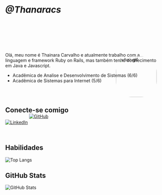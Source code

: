 # <i>@Thanaracs</i>
<div style="position:relative;width: 500px; top:100px">
Olá, meu nome é Thainara Carvalho e atualmente trabalho com a linguagem e framework Ruby on Rails, mas também tenho conhecimento em Java e Javascript.

* Acadêmica de Analise e Desenvolvimento de Sistemas (6/6)
* Acadêmica de Sistemas para Internet (5/6)
</div>

<div style="position: relative; left: 70%">
<img align="justify-all" alt="Thai-gif" height="130" style="border-radius:50px;" src="https://media.tenor.com/t-eo-_Jkw70AAAAC/olhos-brilhando-blossom.gif?width=473&height=473">
</div>


## Conecte-se comigo

[![LinkedIn](https://img.shields.io/badge/LinkedIn-000?style=for-the-badge&logo=linkedin&logoColor=EEAEEE)](https://www.linkedin.com/in/thainara-carvalho-434550193/)

<div style="position:relative;left:15%;top:-50px">

[![GitHub](https://img.shields.io/badge/Github-000?style=for-the-badge&logo=github&logoColor=EEAEEE)](https://github.com/thanaracs)
</div>

## Habilidades

![Top Langs](https://github-readme-stats-git-masterrstaa-rickstaa.vercel.app/api/top-langs/?username=thanaracs&bg_color=EEAEEE&border_color=000&title_color=000&text_color=000)

## GitHub Stats

![GitHub Stats](https://github-readme-stats.vercel.app/api?username=thanaracs&theme=transparent&bg_color=000E&border_color=EEAEEE&show_icons=true&icon_color=EEAEEE&title_color=EEAEEE&text_color=EEAEEE&hide_title=true)
